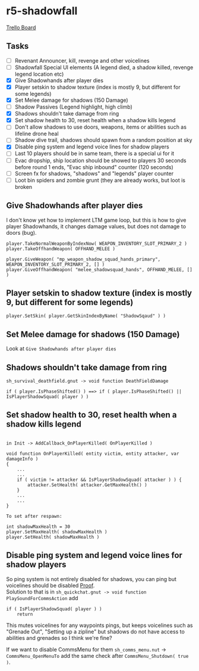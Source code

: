 # r5-shadowfall

[Trello Board](https://trello.com/c/4kAuuOTs/38-shadowfall)

## Tasks
- [ ] Revenant Announcer, kill, revenge and other voicelines
- [ ] Shadowfall Special UI elements (A legend died, a shadow killed, revenge legend location etc)
- [X] Give Shadowhands after player dies
- [X] Player setskin to shadow texture (index is mostly 9, but different for some legends)
- [X] Set Melee damage for shadows (150 Damage)
- [ ] Shadow Passives (Legend highlight, high climb)
- [X] Shadows shouldn't take damage from ring
- [X] Set shadow health to 30, reset health when a shadow kills legend
- [ ] Don't allow shadows to use doors, weapons, items or abilities such as lifeline drone heal
- [ ] Shadow dive trail, shadows should spawn from a random position at sky
- [X] Disable ping system and legend voice lines for shadow players
- [ ] Last 10 players should be in same team, there is a special ui for it
- [ ] Evac dropship, ship location should be showed to players 30 seconds before round 1 ends, "Evac ship inbound" counter (120 seconds)
- [ ] Screen fx for shadows, "shadows" and "legends" player counter
- [ ] Loot bin spiders and zombie grunt (they are already works, but loot is broken

## Give Shadowhands after player dies

I don't know yet how to implement LTM game loop, but this is how to give player Shadowhands, it changes damage values, but does not damage to doors (bug).
``` 
player.TakeNormalWeaponByIndexNow( WEAPON_INVENTORY_SLOT_PRIMARY_2 )
player.TakeOffhandWeapon( OFFHAND_MELEE )
    
player.GiveWeapon( "mp_weapon_shadow_squad_hands_primary", WEAPON_INVENTORY_SLOT_PRIMARY_2, [] )
player.GiveOffhandWeapon( "melee_shadowsquad_hands", OFFHAND_MELEE, [] )
```

## Player setskin to shadow texture (index is mostly 9, but different for some legends)
```
player.SetSkin( player.GetSkinIndexByName( "ShadowSqaud" ) )
```

## Set Melee damage for shadows (150 Damage)
Look at `Give Shadowhands after player dies`

## Shadows shouldn't take damage from ring
`sh_survival_deathfield.gnut -> void function DeathFieldDamage`<br>
```
if ( player.IsPhaseShifted() ) ==> if ( player.IsPhaseShifted() || IsPlayerShadowSquad( player ) )
```

## Set shadow health to 30, reset health when a shadow kills legend
```

in Init -> AddCallback_OnPlayerKilled( OnPlayerKilled )

void function OnPlayerKilled( entity victim, entity attacker, var damageInfo )
{
	...
    ...
    if ( victim != attacker && IsPlayerShadowSquad( attacker ) ) {
		attacker.SetHealth( attacker.GetMaxHealth() )
	}
    ...
    ...
}
	
To set after respawn:

int shadowMaxHealth = 30
player.SetMaxHealth( shadowMaxHealth )    
player.SetHealth( shadowMaxHealth )
```

## Disable ping system and legend voice lines for shadow players
So ping system is not entirely disabled for shadows, you can ping but voicelines should be disabled [Proof](https://youtu.be/WCKOt_pnBFE?t=367).<br>
Solution to that is in `sh_quickchat.gnut -> void function PlaySoundForCommsAction` add<br>
```
if ( IsPlayerShadowSquad( player ) )
	return
```
This mutes voicelines for any waypoints pings, but keeps voicelines such as "Grenade Out", "Setting up a zipline" but shadows do not have access to abilities and grenades so I think we're fine?

If we want to disable CommsMenu for them `sh_comms_menu.nut` -> `CommsMenu_OpenMenuTo` add the same check after `CommsMenu_Shutdown( true )`.



